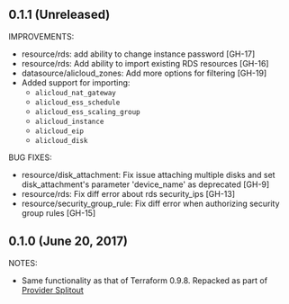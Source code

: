 ## 0.1.1 (Unreleased)

IMPROVEMENTS:

- resource/rds: add ability to change instance password [GH-17]
- resource/rds: Add ability to import existing RDS resources [GH-16]
- datasource/alicloud_zones: Add more options for filtering [GH-19]
- Added support for importing:
  - `alicloud_nat_gateway`
  - `alicloud_ess_schedule`
  - `alicloud_ess_scaling_group`
  - `alicloud_instance`
  - `alicloud_eip`
  - `alicloud_disk`

BUG FIXES:

- resource/disk_attachment: Fix issue attaching multiple disks and set disk_attachment's parameter 'device_name' as deprecated [GH-9]
- resource/rds: Fix diff error about rds security_ips [GH-13]
- resource/security_group_rule: Fix diff error when authorizing security group rules [GH-15]

## 0.1.0 (June 20, 2017)

NOTES:

* Same functionality as that of Terraform 0.9.8. Repacked as part of [Provider Splitout](https://www.hashicorp.com/blog/upcoming-provider-changes-in-terraform-0-10/)
